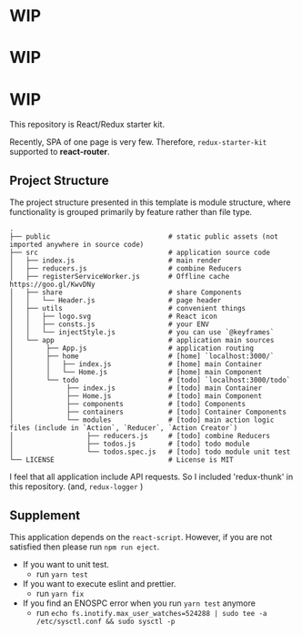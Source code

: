# WIP

# WIP

# WIP

This repository is React/Redux starter kit.

Recently, SPA of one page is very few. Therefore, `redux-starter-kit` supported to **react-router**.

## Project Structure

The project structure presented in this template is module structure, where functionality is grouped primarily by feature rather than file type.

```
.
├── public                             # static public assets (not imported anywhere in source code)
├── src                                # application source code
│   ├── index.js                       # main render
│   ├── reducers.js                    # combine Reducers
│   ├── registerServiceWorker.js       # Offline cache https://goo.gl/KwvDNy
│   ├── share                          # share Components
│   │   └── Header.js                  # page header
│   ├── utils                          # convenient things
│   │   ├── logo.svg                   # React icon
│   │   ├── consts.js                  # your ENV
│   │   └── injectStyle.js             # you can use `@keyframes`
│   └── app                            # application main sources
│        ├── App.js                    # application routing
│        ├── home                      # [home] `localhost:3000/`
│        │   ├── index.js              # [home] main Container
│        │   └── Home.js               # [home] main Component
│        └── todo                      # [todo] `localhost:3000/todo`
│             ├── index.js             # [todo] main Container
│             ├── Home.js              # [todo] main Component
│             ├── components           # [todo] Components
│             ├── containers           # [todo] Container Components
│             └── modules              # [todo] main action logic files (include in `Action`, `Reducer`, `Action Creator`)
│                  ├── reducers.js     # [todo] combine Reducers
│                  ├── todos.js        # [todo] todo module
│                  └── todos.spec.js   # [todo] todo module unit test
└── LICENSE                            # License is MIT
```

I feel that all application include API requests. So I included 'redux-thunk' in this repository. (and, `redux-logger` )

## Supplement

This application depends on the `react-script`. However, if you are not satisfied then please run `npm run eject`.

- If you want to unit test.
  - run `yarn test`
- If you want to execute eslint and prettier.
  - run `yarn fix`
- If you find an ENOSPC error when you run `yarn test` anymore
  - run `echo fs.inotify.max_user_watches=524288 | sudo tee -a /etc/sysctl.conf && sudo sysctl -p`